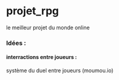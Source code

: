# projet_rpg
le meilleur projet du monde
online

### Idées :
#### interractions entre joueurs :
système du duel entre joueurs (moumou.io)

